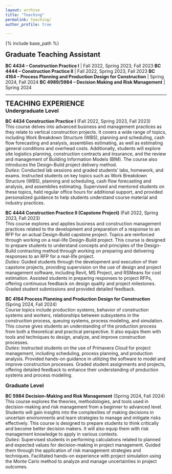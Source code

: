```yaml
---
layout: archive
title: "Teaching"
permalink: teaching/
author_profile: true

---
```


<style type='text/css'>
h2, h3, h4, h5, h6 {margin: 0;}
.br {display: block; margin-bottom: 0em; margin: 0;} 
</style>

{% include base_path %}

## Graduate Teaching Assistant



**BC 4434 – Construction Practice I**  | Fall 2022, Spring 2023, Fall 2023
**BC 4444 – Construction Practice II** | Fall 2022, Spring 2023, Fall 2023
**BC 4164 – Process Planning and Production Design for Construction** | Spring 2024, Fall 2024
**BC 4989/5984 – Decision Making and Risk Management** | Spring 2024

---


## TEACHING EXPERIENCE

### Undergraduate Level

**BC 4434 Construction Practice I** (Fall 2022, Spring 2023, Fall 2023)  
This course delves into advanced business and management practices as they relate to vertical construction projects. It covers a wide range of topics, including Work Breakdown Structure (WBS), planning and scheduling, cash flow forecasting and analysis, assemblies estimating, as well as estimating general conditions and overhead costs. Additionally, students will explore site logistics planning, construction contracts and insurance, and the review and management of Building Information Models (BIM). The course also introduces the Design-Build project delivery method.  
*Duties*: Conducted lab sessions and graded students’ labs, homework, and exams. Instructed students on key topics such as Work Breakdown Structure (WBS), planning and scheduling, cash flow forecasting and analysis, and assemblies estimating. Supervised and mentored students on these topics, held regular office hours for additional support, and provided personalized guidance to help students understand course material and industry practices.

**BC 4444 Construction Practice II (Capstone Project)** (Fall 2022, Spring 2023, Fall 2023)  
This course explores and applies business and construction management practices related to the development and preparation of a response to an RFP for an actual Design-Build capstone project. Topics are reinforced through working on a real-life Design-Build project. This course is designed to prepare students to understand concepts and principles of the Design-Build contracting method through working on preparing and delivering responses to an RFP for a real-life project.  
*Duties*: Guided students through the development and execution of their capstone projects, providing supervision on the use of design and project management software, including Revit, MS Project, and RSMeans for cost estimation. Assisted students in preparing responses to project RFPs, offering continuous feedback on design quality and project milestones. Graded student submissions and provided detailed feedback.

**BC 4164 Process Planning and Production Design for Construction** (Spring 2024, Fall 2024)  
Course topics include production systems, behavior of construction systems and workers, relationships between subsystems in the construction process, queuing systems, process modeling, and simulation. This course gives students an understanding of the production process from both a theoretical and practical perspective. It also equips them with tools and techniques to design, analyze, and improve construction processes.  
*Duties*: Instructed students on the use of Primavera Cloud for project management, including scheduling, process planning, and production analysis. Provided hands-on guidance in utilizing the software to model and improve construction processes. Graded student assignments and projects, offering detailed feedback to enhance their understanding of production systems and process modeling.

### Graduate Level

**BC 5984 Decision-Making and Risk Management** (Spring 2024, Fall 2024)  
This course explores the theories, methodologies, and tools used in decision-making and risk management from a beginner to advanced level. Students will gain insights into the complexities of making decisions in uncertain environments and learn strategies to manage and mitigate risks effectively. This course is designed to prepare students to think critically and become better decision makers. It will also equip them with risk management knowledge to apply in various contexts.  
*Duties*: Supervised students in performing calculations related to planned and expected values for decision-making in project management. Guided them through the application of risk management strategies and techniques. Facilitated hands-on experience with project simulation using the Monte Carlo method to analyze and manage uncertainties in project outcomes.
